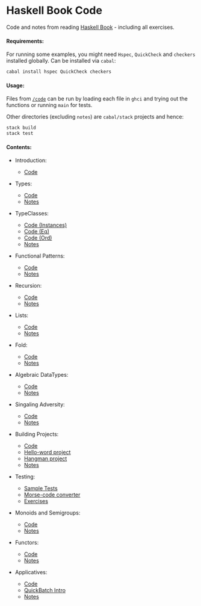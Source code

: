 # Haskell Book Code

Code and notes from reading [Haskell Book](http://haskellbook.com/) -
including all exercises.

#### Requirements:

For running some examples, you might need `Hspec`, `QuickCheck` and `checkers`
installed globally. Can be installed via `cabal`:

```sh
cabal install hspec QuickCheck checkers
```

#### Usage:

Files from [`/code`](code/) can be run by loading each file in `ghci` and
trying out the functions or running `main` for tests.

Other directories (excluding `notes`) are `cabal/stack` projects and hence:

```sh
stack build
stack test
```

#### Contents:

* Introduction:
  - [Code](code/01-hello.hs)

* Types:
  - [Code](code/05-types.hs)
  - [Notes](notes/05-types.md)

* TypeClasses:
  - [Code (Instances)](code/061-typeclasses-instances.hs)
  - [Code (Eq)](code/062-typeclasses-eq.hs)
  - [Code (Ord)](code/063-typeclasses-ord.hs)
  - [Notes](notes/06-typeclasses.md)

* Functional Patterns:
  - [Code](code/07-functional-patterns.hs)
  - [Notes](notes/07-functional-patterns.md)

* Recursion:
  - [Code](code/08-recursion.hs)
  - [Notes](notes/08-recursion.md)

* Lists:
  - [Code](code/09-lists.hs)
  - [Notes](notes/09-lists.md)

* Fold:
  - [Code](code/10-fold.hs)
  - [Notes](notes/10-fold.md)

* Algebraic DataTypes:
  - [Code](code/11-algebraic-datatypes.hs)
  - [Notes](notes/11-algebraic-datatypes.md)

* Singaling Adversity:
  - [Code](code/12-signaling-adversity.hs)
  - [Notes](notes/12-signaling-adversity.md)

* Building Projects:
  - [Code](code/13-building-projects.hs)
  - [Hello-word project](hello)
  - [Hangman project](hangman)
  - [Notes](notes/13-building-projects.md)

* Testing:
  - [Sample Tests](testing)
  - [Morse-code converter](morse)
  - [Exercises](testing/Exercises.hs)

* Monoids and Semigroups:
  - [Code](code/15-monoids-semigroups.hs)
  - [Notes](notes/15-monoids-semigroups.md)

* Functors:
  - [Code](code/16-functors.hs)
  - [Notes](notes/16-functors.md)

* Applicatives:
  - [Code](code/17-applicatives.hs)
  - [QuickBatch Intro](code/17b-quickbatch.hs)
  - [Notes](notes/17-applicatives.md)
